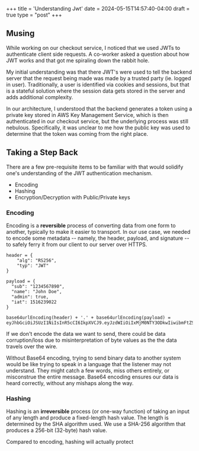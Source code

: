+++
title = 'Understanding Jwt'
date = 2024-05-15T14:57:40-04:00
draft = true
type = "post"
+++

## Musing

While working on our checkout service, I noticed that we used JWTs to authenticate client side requests. A co-worker asked a question about how JWT works and that got me spiraling down the rabbit hole.

My initial understanding was that there JWT's were used to tell the backend server that the request being made was made by a trusted party (ie. logged in user). Traditionally, a user is identified via cookies and sessions, but that is a stateful solution where the session data gets stored in the server and adds additional complexity.

In our architecture, I understood that the backend generates a token using a private key stored in AWS Key Management Service, which is then authenticated in our checkout service, but the underlying process was still nebulous. Specifically, it was unclear to me how the public key was used to determine that the token was coming from the right place.

## Taking a Step Back

There are a few pre-requisite items to be familiar with that would solidify one's understanding of the JWT authentication mechanism.

- Encoding
- Hashing
- Encryption/Decryption with Public/Private keys

### Encoding

Encoding is a **reversible** process of converting data from one form to another, typically to make it easier to transport. In our use case, we needed to encode some metadata -- namely, the header, payload, and signature -- to safely ferry it from our client to our server over HTTPS.

```
header = {
	"alg": "RS256",
	"typ": "JWT"
}

payload = {
  "sub": "1234567890",
  "name": "John Doe",
  "admin": true,
  "iat": 1516239022
}

base64urlEncoding(header) + '.' + base64urlEncoding(payload) = eyJhbGciOiJSUzI1NiIsInR5cCI6IkpXVCJ9.eyJzdWIiOiIxMjM0NTY3ODkwIiwibmFtZSI6IkpvaG4gRG9lIiwiYWRtaW4iOnRydWUsImlhdCI6MTUxNjIzOTAyMn0
```

If we don't encode the data we want to send, there could be data corruption/loss due to misinterpretation of byte values as the the data travels over the wire.

Without Base64 encoding, trying to send binary data to another system would be like trying to speak in a language that the listener may not understand. They might catch a few words, miss others entirely, or misconstrue the entire message. Base64 encoding ensures our data is heard correctly, without any mishaps along the way.


### Hashing

Hashing is an **irreversible** process (or one-way function) of taking an input of any length and produce a fixed-length hash value. The length is determined by the SHA algorithm used. We use a SHA-256 algorithm that produces a 256-bit (32-byte) hash value.

Compared to encoding, hashing will actually protect